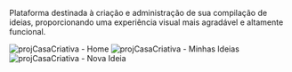 Plataforma destinada à criação e administração de sua compilação de ideias, proporcionando uma experiência visual mais agradável e altamente funcional.

![projCasaCriativa - Home](https://github.com/amorimfe7/projCasaCriativa/assets/127633622/203742e9-e222-408a-8200-c3e895da0ad8)
![projCasaCriativa - Minhas Ideias](https://github.com/amorimfe7/projCasaCriativa/assets/127633622/034be2f1-8b66-4ae6-8a3a-4fc81652e7de)
![projCasaCriativa - Nova Ideia](https://github.com/amorimfe7/projCasaCriativa/assets/127633622/471da2e0-f776-4f42-88a0-dafc6a3f3062)
